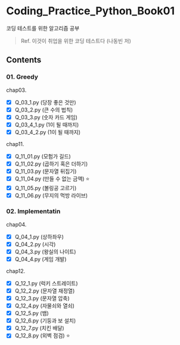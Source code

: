 # Coding_Practice_Python_Book01

코딩 테스트를 위한 알고리즘 공부
> Ref. 이것이 취업을 위한 코딩 테스트다 (나동빈 저)  
  
  
## Contents
### 01. Greedy  
  chap03.
   - [x] Q_03_1.py  (당장 좋은 것만)
   - [x] Q_03_2.py  (큰 수의 법칙)
   - [x] Q_03_3.py  (숫자 카드 게임)
   - [x] Q_03_4_1.py  (1이 될 때까지)
   - [x] Q_03_4_2.py  (1이 될 때까지)

  chap11.
   - [x] Q_11_01.py (모험가 길드)
   - [x] Q_11_02.py (곱하기 혹은 더하기)
   - [x] Q_11_03.py (문자열 뒤집기)
   - [x] Q_11_04.py (만들 수 없는 금액)  ⭐
   - [x] Q_11_05.py (볼링공 고르기)
   - [x] Q_11_06.py (무지의 먹방 라이브)

### 02. Implementatin 
  chap04.
   - [x] Q_04_1.py  (상하좌우)
   - [x] Q_04_2.py  (시각)
   - [x] Q_04_3.py  (왕실의 나이트)
   - [x] Q_04_4.py  (게임 개발)

  chap12.
   - [x] Q_12_1.py  (럭키 스트레이트)
   - [x] Q_12_2.py  (문자열 재정열)
   - [x] Q_12_3.py  (문자열 압축)
   - [x] Q_12_4.py  (자물쇠와 열쇠)
   - [x] Q_12_5.py  (뱀)
   - [x] Q_12_6.py  (기둥과 보 설치)
   - [x] Q_12_7.py  (치킨 배달)
   - [x] Q_12_8.py  (외벽 점검)   ⭐
